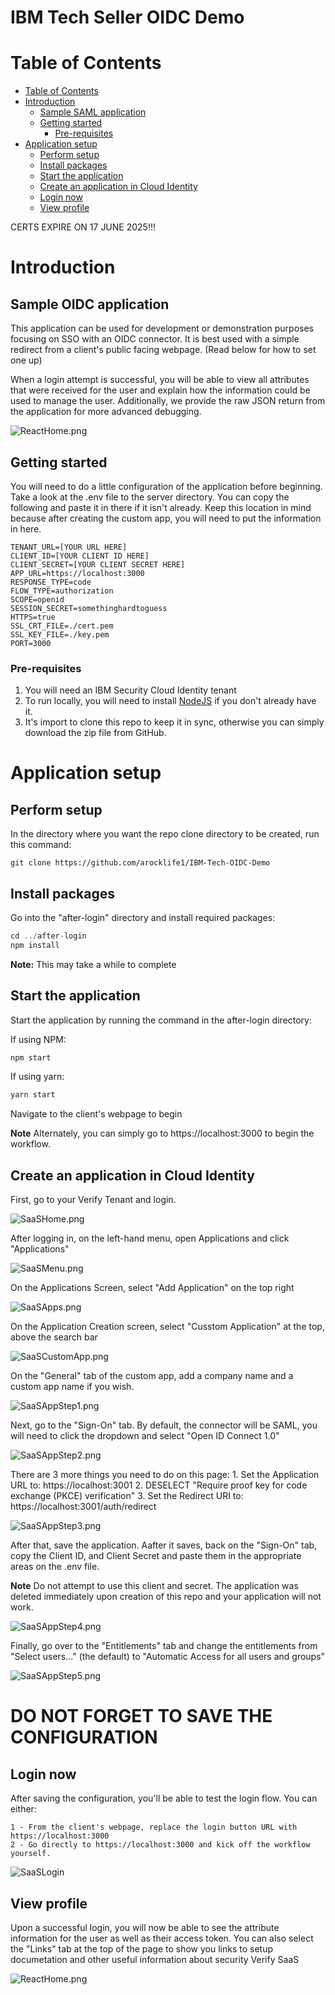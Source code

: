 # IBM Tech Seller OIDC Demo

# Table of Contents
<!-- TOC -->

- [Table of Contents](#table-of-contents)
- [Introduction](#introduction)
    - [Sample SAML application](#sample-saml-application)
    - [Getting started](#getting-started)
        - [Pre-requisites](#pre-requisites)
- [Application setup](#application-setup)
    - [Perform setup](#perform-setup)
    - [Install packages](#install-packages)
    - [Start the application](#start-the-application)
    - [Create an application in Cloud Identity](#create-an-application-in-cloud-identity)
    - [Login now](#login-now)
    - [View profile](#view-profile)

<!-- /TOC -->

CERTS EXPIRE ON 17 JUNE 2025!!!

# Introduction

## Sample OIDC application

This application can be used for development or demonstration purposes focusing on SSO with an OIDC connector. It is best used with a simple redirect from a client's public facing webpage. (Read below for how to set one up) 

When a login attempt is successful, you will be able to view all attributes that were received for the user and explain how the information could be used to manage the user. Additionally, we provide the raw JSON return from the application for more advanced debugging. 

![ReactHome.png](ReactHome.png)

## Getting started

You will need to do a little configuration of the application before beginning. Take a look at the .env file to the server directory. You can copy the following and paste it in there if it isn't already. Keep this location in mind because after creating the custom app, you will need to put the information in here.
```
TENANT_URL=[YOUR URL HERE] 
CLIENT_ID=[YOUR CLIENT ID HERE]
CLIENT_SECRET=[YOUR CLIENT SECRET HERE]
APP_URL=https://localhost:3000
RESPONSE_TYPE=code
FLOW_TYPE=authorization
SCOPE=openid
SESSION_SECRET=somethinghardtoguess
HTTPS=true
SSL_CRT_FILE=./cert.pem 
SSL_KEY_FILE=./key.pem
PORT=3000
```

### Pre-requisites

1. You will need an IBM Security Cloud Identity tenant
2. To run locally, you will need to install [NodeJS](https://nodejs.org/en/download/) if you don't already have it.
3. It's import to clone this repo to keep it in sync, otherwise you can simply download the zip file from GitHub.

# Application setup

## Perform setup

In the directory where you want the repo clone directory to be created, run this command:

```
git clone https://github.com/arocklife1/IBM-Tech-OIDC-Demo
```

## Install packages

Go into the "after-login" directory and install required packages:

```js
cd ../after-login
npm install
```

**Note:** This may take a while to complete

## Start the application

Start the application by running the command in the after-login directory: 

If using NPM:
```js
npm start
```

If using yarn:
```js
yarn start
```

Navigate to the client's webpage to begin

**Note** Alternately, you can simply go to https://localhost:3000 to begin the workflow.

## Create an application in Cloud Identity

First, go to your Verify Tenant and login.

![SaaSHome.png](SaaSHome.png)

After logging in, on the left-hand menu, open Applications and click "Applications"

![SaaSMenu.png](SaaSMenu.png)

On the Applications Screen, select "Add Application" on the top right

![SaaSApps.png](SaaSApps.png)

On the Application Creation screen, select "Cusstom Application" at the top, above the search bar

![SaaSCustomApp.png](SaaSCustomApp.png)

On the "General" tab of the custom app, add a company name and a custom app name if you wish.

![SaaSAppStep1.png](SaaSAppStep1.png)

Next, go to the "Sign-On" tab. By default, the connector will be SAML, you will need to click the dropdown and select "Open ID Connect 1.0"

![SaaSAppStep2.png](SaaSAppStep2.png)

There are 3 more things you need to do on this page: 
    1. Set the Application URL to: https://localhost:3001
    2. DESELECT "Require proof key for code exchange (PKCE) verification"
    3. Set the Redirect URI to: https://localhost:3001/auth/redirect

![SaaSAppStep3.png](SaaSAppStep3.png)

After that, save the application. Aafter it saves, back on the "Sign-On" tab, copy the Client ID, and Client Secret and paste them in the appropriate areas on the .env file.

**Note** Do not attempt to use this client and secret. The application was deleted immediately upon creation of this repo and your application will not work.

![SaaSAppStep4.png](SaaSAppStep4.png)

Finally, go over to the "Entitlements" tab and change the entitlements from "Select users..." (the default) to "Automatic Access for all users and groups"

![SaaSAppStep5.png](SaaSAppStep5.png)

# DO NOT FORGET TO SAVE THE CONFIGURATION

## Login now

After saving the configuration, you'll be able to test the login flow. You can either:

    1 - From the client's webpage, replace the login button URL with https://localhost:3000
    2 - Go directly to https://localhost:3000 and kick off the workflow yourself.

![SaaSLogin](SaaSLogin.png)

## View profile

Upon a successful login, you will now be able to see the attribute information for the user as well as their access token. You can also select the "Links" tab at the top of the page to show you links to setup documetation and other useful information about security Verify SaaS

![ReactHome.png](ReactHome.png)
